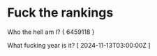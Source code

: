 # Fuck the rankings

Who the hell am I?
{ 6459118 }

What fucking year is it?
[ 2024-11-13T03:00:00Z ]
